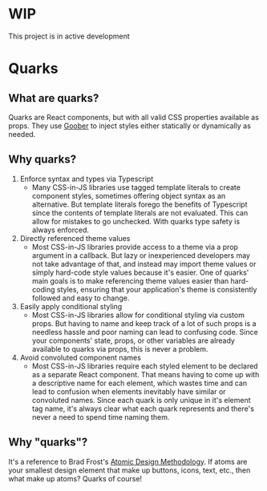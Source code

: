 # WIP

This project is in active development


# Quarks

## What are quarks?

Quarks are React components, but with all valid CSS properties available as props. They use [Goober](https://github.com/cristianbote/goober) to inject styles
either statically or dynamically as needed.

## Why quarks?

1. Enforce syntax and types via Typescript
   - Many CSS-in-JS libraries use tagged template literals to create component styles, sometimes offering object syntax
     as an alternative. But template literals forego the benefits of Typescript since the contents of template literals
     are not evaluated. This can allow for mistakes to go unchecked. With quarks type safety is always enforced.
2. Directly referenced theme values
   - Most CSS-in-JS libraries provide access to a theme via a prop argument in a callback. But lazy or inexperienced
     developers may not take advantage of that, and instead may import theme values or simply hard-code style values
     because it's easier. One of quarks' main goals is to make referencing theme values easier than hard-coding styles,
     ensuring that your application's theme is consistently followed and easy to change.
3. Easily apply conditional styling
   - Most CSS-in-JS libraries allow for conditional styling via custom props. But having to name and keep track of a lot
     of such props is a needless hassle and poor naming can lead to confusing code. Since your components' state, props,
     or other variables are already available to quarks via props, this is never a problem.
4. Avoid convoluted component names
   - Most CSS-in-JS libraries require each styled element to be declared as a separate React component. That means
     having to come up with a descriptive name for each element, which wastes time and can lead to confusion when
     elements inevitably have similar or convoluted names. Since each quark is only unique in it's element tag name,
     it's always clear what each quark represents and there's never a need to spend time naming them.

## Why "quarks"?

It's a reference to Brad Frost's
[Atomic Design Methodology](https://bradfrost.com/wp-content/uploads/2022/01/Screen-Shot-2022-01-21-at-9.18.09-AM-1024x575.png).
If atoms are your smallest design element that make up buttons, icons, text, etc., then what make up atoms? Quarks of
course!
